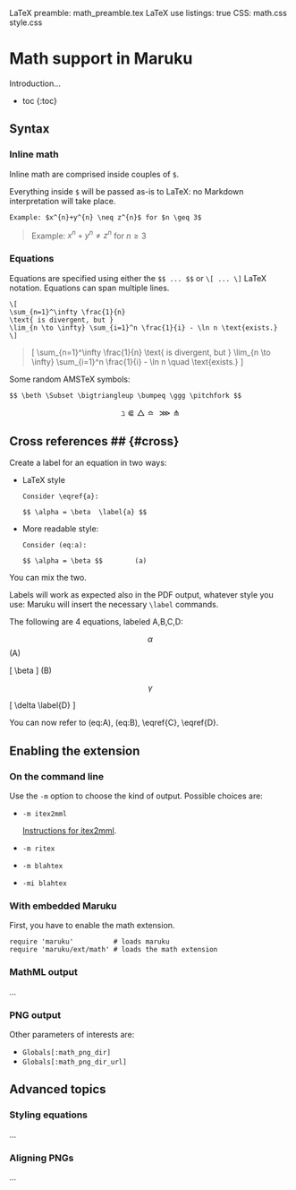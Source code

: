 LaTeX preamble: math_preamble.tex
LaTeX use listings: true
CSS: math.css style.css

Math support in Maruku
======================


Introduction...

* toc
{:toc}

Syntax
---------------------------------------

### Inline math

Inline math are comprised inside couples of `$`. 

Everything inside `$` will be passed as-is to LaTeX: no Markdown
interpretation will take place.

	Example: $x^{n}+y^{n} \neq z^{n}$ for $n \geq 3$

> Example: $x^{n}+y^{n} \neq z^{n}$ for $n \geq 3$

### Equations 

Equations are specified using either the `$$ ... $$` or `\[ ... \]`
LaTeX notation. Equations can span multiple lines.

	\[ 
	\sum_{n=1}^\infty \frac{1}{n} 
	\text{ is divergent, but } 
	\lim_{n \to \infty} \sum_{i=1}^n \frac{1}{i} - \ln n \text{exists.} 
	\]

> \[ 
> 	\sum_{n=1}^\infty \frac{1}{n} 
> 	\text{ is divergent, but } 
> 	\lim_{n \to \infty} \sum_{i=1}^n \frac{1}{i} - \ln n \quad \text{exists.} 
> \]

Some random AMSTeX symbols:

	$$ \beth \Subset \bigtriangleup \bumpeq \ggg \pitchfork $$ 

$$ \beth \Subset \bigtriangleup \bumpeq \ggg \pitchfork $$ 


## Cross references ## {#cross}

Create a label for an equation in two ways:

*	LaTeX style
	
		Consider \eqref{a}:
	
		$$ \alpha = \beta  \label{a} $$

*	More readable style:

		Consider (eq:a):

		$$ \alpha = \beta $$        (a)
	 
You can mix the two.

Labels will work as expected also in the PDF output, whatever
style you use: Maruku will insert the necessary `\label` commands.

The following are 4 equations, labeled A,B,C,D:

$$ \alpha $$ (A)

\[ 
	\beta
\] (B) 

$$ \gamma \label{C} $$

\[ 
	\delta \label{D}
\]

You can now refer to (eq:A), (eq:B), \eqref{C}, \eqref{D}.


Enabling the extension
---------------------------------------

### On the command line 

Use the `-m` option to choose the kind of output. Possible choices are:

*	`-m itex2mml` 

	[Instructions for itex2mml][itex2mml].

*	`-m ritex`
*	`-m blahtex`

*	`-mi blahtex`


[itex2mml]: http://golem.ph.utexas.edu/~distler/code/itexToMML/

### With embedded Maruku

First, you have to enable the math extension.

	require 'maruku'          # loads maruku
	require 'maruku/ext/math' # loads the math extension
	

### MathML output 

...

### PNG output ###

Other parameters of interests are:

*	`Globals[:math_png_dir]`
*	`Globals[:math_png_dir_url]`


Advanced topics
---------------

### Styling equations ####

...

### Aligning PNGs ####

...





